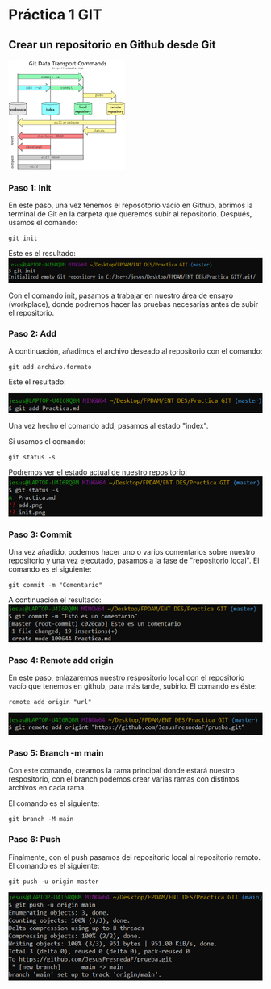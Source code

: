 # Práctica 1 GIT
## Crear un repositorio en Github desde Git
![](git%20data%20transport.png)

### Paso 1: Init
En este paso, una vez tenemos el reposotorio vacío en Github, abrimos la terminal de Git en la carpeta que queremos subir al repositorio. Después, usamos el comando:

~~~
git init
~~~
Este es el resultado:
![init](init.png)

Con el comando init, pasamos a trabajar en nuestro área de ensayo (workplace), donde podremos hacer las pruebas necesarias antes de subir el repositorio.

### Paso 2: Add
A continuación, añadimos el archivo deseado al repositorio con el comando:

~~~
git add archivo.formato
~~~
Este el resultado:

![add](add.png)

Una vez hecho el comando add, pasamos al estado "index".

Si usamos el comando:

~~~
git status -s
~~~

Podremos ver el estado actual de nuestro repositorio:
![status](status.png)

### Paso 3: Commit
Una vez añadido, podemos hacer uno o varios comentarios sobre nuestro repositorio y una vez ejecutado, pasamos a la fase de "repositorio local". El comando es el siguiente:

~~~
git commit -m "Comentario"
~~~
A continuación el resultado:
![](commit.png)

### Paso 4: Remote add origin
En este paso, enlazaremos nuestro respositorio local con el repositorio vacío que tenemos en github, para más tarde, subirlo.
El comando es éste:
~~~
remote add origin "url"
~~~
![remote add](remote%20add.png)

### Paso 5: Branch -m main

Con este comando, creamos la rama principal donde estará nuestro respositorio, con el branch podemos crear varias ramas con distintos archivos en cada rama. 

El comando es el siguiente:
~~~
git branch -M main
~~~

### Paso 6: Push
Finalmente, con el push pasamos del repositorio local al repositorio remoto. El comando es el siguiente:

~~~
git push -u origin master
~~~
![push](push.png)

